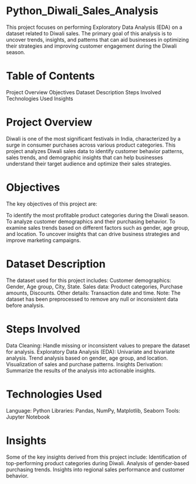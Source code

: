 # Python_Diwali_Sales_Analysis
This project focuses on performing Exploratory Data Analysis (EDA) on a dataset related to Diwali sales. The primary goal of this analysis is to uncover trends, insights, and patterns that can aid businesses in optimizing their strategies and improving customer engagement during the Diwali season.

# Table of Contents
  Project Overview
  Objectives
  Dataset Description
  Steps Involved
  Technologies Used
  Insights

# Project Overview
Diwali is one of the most significant festivals in India, characterized by a surge in consumer purchases across various product categories. This project analyzes Diwali sales data to identify customer behavior patterns, sales trends, and demographic insights that can help businesses understand their target audience and optimize their sales strategies.

# Objectives
The key objectives of this project are:

  To identify the most profitable product categories during the Diwali season.
  To analyze customer demographics and their purchasing behavior.
  To examine sales trends based on different factors such as gender, age group, and location.
  To uncover insights that can drive business strategies and improve marketing campaigns.
  
# Dataset Description
  The dataset used for this project includes:
  Customer demographics: Gender, Age group, City, State.
  Sales data: Product categories, Purchase amounts, Discounts.
  Other details: Transaction date and time.
  Note: The dataset has been preprocessed to remove any null or inconsistent data before analysis.

# Steps Involved
  Data Cleaning: Handle missing or inconsistent values to prepare the dataset for analysis.
  Exploratory Data Analysis (EDA):
  Univariate and bivariate analysis.
  Trend analysis based on gender, age group, and location.
  Visualization of sales and purchase patterns.
  Insights Derivation: Summarize the results of the analysis into actionable insights.
  
# Technologies Used
  Language: Python
  Libraries: Pandas, NumPy, Matplotlib, Seaborn
  Tools: Jupyter Notebook
  
# Insights
  Some of the key insights derived from this project include:
  Identification of top-performing product categories during Diwali.
  Analysis of gender-based purchasing trends.
  Insights into regional sales performance and customer behavior.
